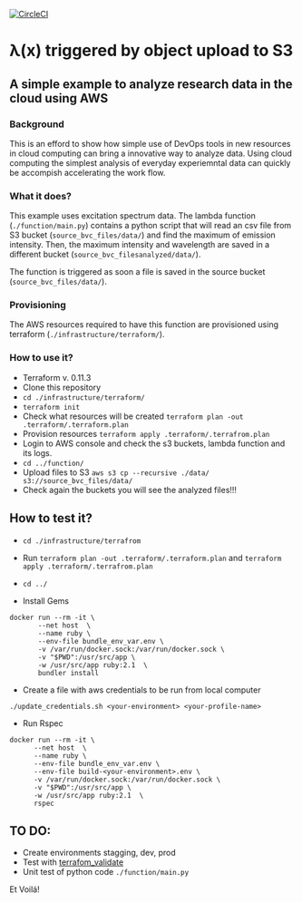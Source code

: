 [![CircleCI](https://circleci.com/gh/bvcotero/lambda_demo/tree/master.svg?style=shield&vg)](https://circleci.com/gh/bvcotero/lambda_demo/tree/master)

# &#955;(x) triggered by object upload to S3
## A simple example to analyze research data in the cloud using AWS



### Background

This is an efford to show how simple use of DevOps tools in new resources in cloud computing can bring a innovative way 
to analyze data. Using cloud computing the simplest analysis of everyday experiemntal data can quickly be accompish accelerating the work flow.

### What it does?

This example uses excitation spectrum data. The lambda function (```./function/main.py```) contains a python script 
that will read an csv file from S3 bucket (```source_bvc_files/data/```) and find the maximum of emission intensity.
Then, the maximum intensity and wavelength are saved in a different bucket (```source_bvc_filesanalyzed/data/```).

The function is triggered as soon a file is saved in the source bucket (```source_bvc_files/data/```).

### Provisioning

The AWS resources required to have this function are provisioned using terraform (```./infrastructure/terraform/```).

### How to use it?

* Terraform v. 0.11.3
* Clone this repository
* ```cd ./infrastructure/terraform/```
* ```terraform init```
* Check what resources will be created ```terraform plan -out .terraform/.terraform.plan```
* Provision resources ```terraform apply .terraform/.terrafrom.plan```
* Login to AWS console and check the s3 buckets, lambda function and its logs.
* ```cd ../function/```
* Upload files to S3 ```aws s3 cp --recursive ./data/ s3://source_bvc_files/data/```
* Check again the buckets you will see the analyzed files!!!

## How to test it?

* ```cd ./infrastructure/terrafrom```
* Run ```terraform plan -out .terraform/.terraform.plan``` and ```terraform apply .terraform/.terrafrom.plan```
* ```cd ../```

* Install Gems

```
docker run --rm -it \
       --net host  \
       --name ruby \
       --env-file bundle_env_var.env \
       -v /var/run/docker.sock:/var/run/docker.sock \
       -v "$PWD":/usr/src/app \
       -w /usr/src/app ruby:2.1  \
       bundler install
 ```

 * Create a file with aws credentials to be run from local computer

 ```
 ./update_credentials.sh <your-environment> <your-profile-name>
 ```
 * Run Rspec
 ```
 docker run --rm -it \
       --net host  \
       --name ruby \
       --env-file bundle_env_var.env \
       --env-file build-<your-environment>.env \
       -v /var/run/docker.sock:/var/run/docker.sock \
       -v "$PWD":/usr/src/app \
       -w /usr/src/app ruby:2.1  \
       rspec
  ```

## TO DO:
* Create environments stagging, dev, prod
* Test with [terrafom_validate](https://github.com/elmundio87/terraform_validate)
* Unit test of python code ```./function/main.py```

Et Voilá!
